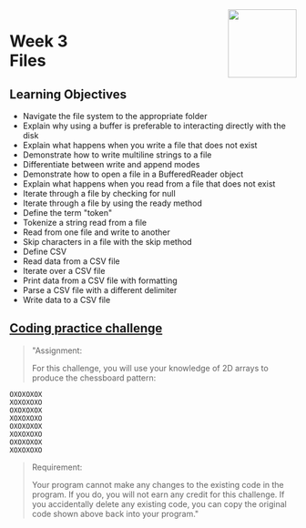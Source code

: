 <a href="../">
  <img src="/img/Java_Basic_Structures_Arrays,_Strings,_and_Files_logo.avif" width="120" align="right">
</a>

# Week 3 <br> Files

## Learning Objectives
- Navigate the file system to the appropriate folder
- Explain why using a buffer is preferable to interacting directly with the disk
- Explain what happens when you write a file that does not exist
- Demonstrate how to write multiline strings to a file
- Differentiate between write and append modes
- Demonstrate how to open a file in a BufferedReader object
- Explain what happens when you read from a file that does not exist
- Iterate through a file by checking for null
- Iterate through a file by using the ready method
- Define the term "token"
- Tokenize a string read from a file
- Read from one file and write to another
- Skip characters in a file with the skip method
- Define CSV
- Read data from a CSV file
- Iterate over a CSV file
- Print data from a CSV file with formatting
- Parse a CSV file with a different delimiter
- Write data to a CSV file

## [Coding practice challenge](./LabChallenge.java)

>"Assignment:
>
>For this challenge, you will use your knowledge of 2D arrays to produce the chessboard pattern:
```
OXOXOXOX
XOXOXOXO
OXOXOXOX
XOXOXOXO
OXOXOXOX
XOXOXOXO
OXOXOXOX
XOXOXOXO
```
>Requirement:
>
>Your program cannot make any changes to the existing code in the program. If you do, you will not earn any credit for this challenge. If you accidentally delete any existing code, you can copy the original code shown above back into your program."
